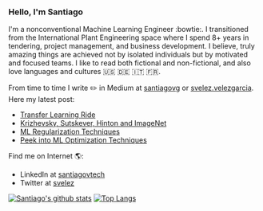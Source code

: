 ### Hello, I'm Santiago


I'm a nonconventional Machine Learning Engineer :bowtie:. I transitioned from the International Plant Engineering space where I spend 8+ years in tendering, project management, and business development. I believe, truly amazing things are achieved not by isolated individuals but by motivated and focused teams. I like to read both fictional and non-fictional, and also love languages and cultures :us: :de: :it: :fr:. 

From time to time I write :pencil2: in Medium at
[santiagovg](https://medium.com/@santiagovg) or [svelez.velezgarcia](https://medium.com/@svelez.velezgarcia). Here my latest post:

- [Transfer Learning Ride](https://medium.com/@svelez.velezgarcia/transfer-learning-ride-fa9f2a5d69eb)
- [Krizhevsky, Sutskever, Hinton and ImageNet](https://medium.com/@svelez.velezgarcia/krizhevsky-sutskever-hinton-and-imagenet-d1c7f2fba113)
- [ML Regularization Techniques](https://medium.com/@svelez.velezgarcia/ml-regularization-techniques-a7ffaad3d2c3)
- [Peek into ML Optimization Techniques](https://medium.com/@svelez.velezgarcia/peek-into-ml-optimization-techniques-878db591495)


Find me on Internet :earth_americas::
- LinkedIn at [santiagovtech](https://www.linkedin.com/in/santiagovtech) 
- Twitter at [svelez](https://twitter.com/SAntiagoVTech)

[![Santiago's github stats](https://github-readme-stats.vercel.app/api?username=svelezg&show_icons=true&hide=stars,issues)](https://github.com/svelezg/github-readme-stats)
[![Top Langs](https://github-readme-stats.vercel.app/api/top-langs/?username=svelezg&hide=javascript,html)](https://github.com/svelezg/github-readme-stats)

<!--
**svelezg/svelezg** is a ✨ _special_ ✨ repository because its `README.md` (this file) appears on your GitHub profile.
-->
